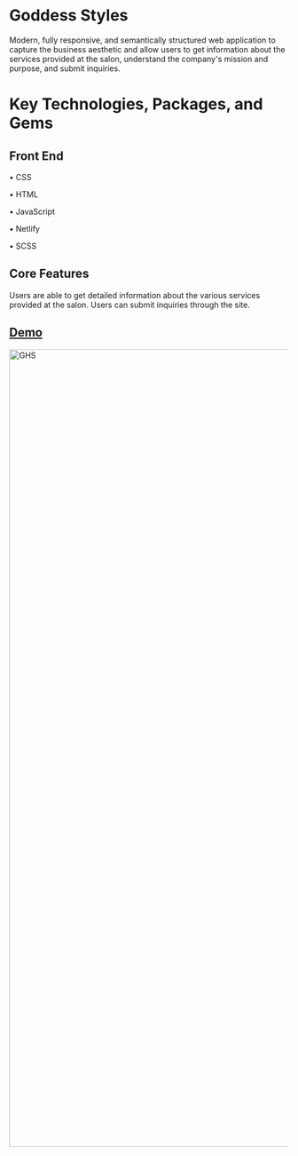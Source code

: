 # Goddess Styles

 Modern, fully responsive, and semantically structured web application to capture the business aesthetic and allow users to get information about the services provided at the salon, understand the company's mission and purpose, and submit inquiries.

# Key Technologies, Packages, and Gems

## Front End <br>
• CSS <br>

• HTML <br>

• JavaScript <br>

• Netlify <br>

• SCSS

## Core Features
Users are able to get detailed information about the various services provided at the salon.  Users can submit inquiries through the site.


## [Demo](https://goddesshairsalon.netlify.app)
 <img width="1437" alt="GHS" src="https://user-images.githubusercontent.com/100317017/209873600-820a3852-8363-471a-a363-2a9a1c16d838.gif">




